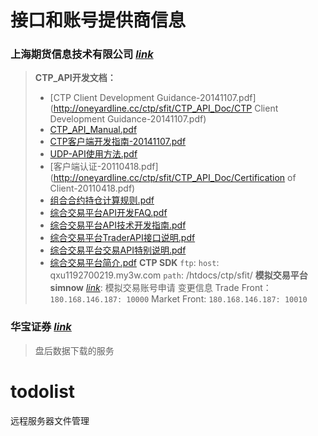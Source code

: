 #  接口和账号提供商信息

### 上海期货信息技术有限公司 [_link_](http://www.sfit.com.cn/) 

> __CTP_API开发文档：__
> 
> - [CTP Client Development Guidance-20141107.pdf](http://oneyardline.cc/ctp/sfit/CTP_API_Doc/CTP Client Development Guidance-20141107.pdf)
> - [CTP_API_Manual.pdf](http://oneyardline.cc/ctp/sfit/CTP_API_Doc/CTP_API_Manual.pdf)
> - [CTP客户端开发指南-20141107.pdf](http://oneyardline.cc/ctp/sfit/CTP_API_Doc/CTPClientDevelopmentGuidance_Chinese-20141107.pdf)
> - [UDP-API使用方法.pdf](http://oneyardline.cc/ctp/sfit/CTP_API_Doc/UDP-API-Introduction.pdf)
> - [客户端认证-20110418.pdf](http://oneyardline.cc/ctp/sfit/CTP_API_Doc/Certification of Client-20110418.pdf)
> - [组合合约持仓计算规则.pdf](http://oneyardline.cc/ctp/sfit/CTP_API_Doc/CombinationContractRepositeLevelCaculationMethod.pdf)
> - [综合交易平台API开发FAQ.pdf](http://oneyardline.cc/ctp/sfit/CTP_API_Doc/TradeAPIFAQ.pdf)
> - [综合交易平台API技术开发指南.pdf](http://oneyardline.cc/ctp/sfit/CTP_API_Doc/TradeApiDevelopmentGuidance.pdf)
> - [综合交易平台TraderAPI接口说明.pdf](http://oneyardline.cc/ctp/sfit/CTP_API_Doc/TradeAPIInterfaceIntroduction.pdf)
> - [综合交易平台交易API特别说明.pdf](http://oneyardline.cc/ctp/sfit/CTP_API_Doc/TradeAPISpecificIntroduction.pdf)
> - [综合交易平台简介.pdf](http://oneyardline.cc/ctp/sfit/CTP_API_Doc/TradeAPIIntroduction.pdf)
> __CTP SDK__
> `ftp`:
> `host`: qxu1192700219.my3w.com
> `path`: /htdocs/ctp/sfit/
> __模拟交易平台simnow__ [_link_](http://www.simnow.com.cn/):
> 模拟交易账号申请
> 变更信息
> Trade Front：`180.168.146.187: 10000`
> Market Front: `180.168.146.187: 10010`
### 华宝证券 [_link_](http://www.cnhbstock.com/index.jsp)
>盘后数据下载的服务
>

# todolist 
远程服务器文件管理 




